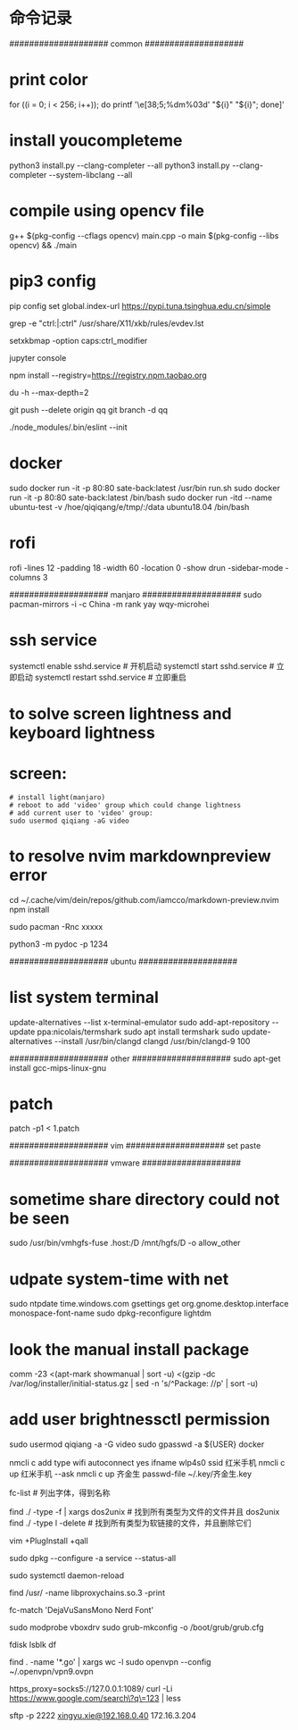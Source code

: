 # 命令记录

#################### common ####################

# print color

for ((i = 0; i < 256; i++)); do printf '\e[38;5;%dm%03d' "${i}" "${i}"; done]'

# install youcompleteme

python3 install.py --clang-completer --all
python3 install.py --clang-completer --system-libclang --all

# compile using opencv file

g++ $(pkg-config --cflags opencv) main.cpp -o main $(pkg-config --libs opencv) && ./main

# pip3 config

pip config set global.index-url https://pypi.tuna.tsinghua.edu.cn/simple

grep -e "ctrl:\|:ctrl" /usr/share/X11/xkb/rules/evdev.lst

setxkbmap -option caps:ctrl_modifier

jupyter console

npm install --registry=https://registry.npm.taobao.org

du -h --max-depth=2

git push --delete origin qq
git branch -d qq

./node_modules/.bin/eslint --init

# docker

sudo docker run -it -p 80:80 sate-back:latest /usr/bin run.sh
sudo docker run -it -p 80:80 sate-back:latest /bin/bash
sudo docker run -itd --name ubuntu-test -v /hoe/qiqiqang/e/tmp/:/data ubuntu18.04 /bin/bash

# rofi

rofi -lines 12 -padding 18 -width 60 -location 0 -show drun -sidebar-mode -columns 3

#################### manjaro ####################
sudo pacman-mirrors -i -c China -m rank
yay
wqy-microhei

# ssh service

systemctl enable sshd.service # 开机启动
systemctl start sshd.service # 立即启动
systemctl restart sshd.service # 立即重启

# to solve screen lightness and keyboard lightness

# screen:

    # install light(manjaro)
    # reboot to add 'video' group which could change lightness
    # add current user to 'video' group:
    sudo usermod qiqiang -aG video

# to resolve nvim markdownpreview error

cd ~/.cache/vim/dein/repos/github.com/iamcco/markdown-preview.nvim
npm install

sudo pacman -Rnc xxxxx

python3 -m pydoc -p 1234

#################### ubuntu ####################

# list system terminal

update-alternatives --list x-terminal-emulator
sudo add-apt-repository --update ppa:nicolais/termshark
sudo apt install termshark
sudo update-alternatives --install /usr/bin/clangd clangd /usr/bin/clangd-9 100

#################### other ####################
sudo apt-get install gcc-mips-linux-gnu

# patch

patch -p1 < 1.patch

#################### vim ####################
set paste

#################### vmware ####################

# sometime share directory could not be seen

sudo /usr/bin/vmhgfs-fuse .host:/D /mnt/hgfs/D -o allow_other

# udpate system-time with net

sudo ntpdate time.windows.com
gsettings get org.gnome.desktop.interface monospace-font-name
sudo dpkg-reconfigure lightdm

# look the manual install package

comm -23 <(apt-mark showmanual | sort -u) <(gzip -dc /var/log/installer/initial-status.gz | sed -n 's/^Package: //p' | sort -u)

# add user brightnessctl permission

sudo usermod qiqiang -a -G video
sudo gpasswd -a ${USER} docker

nmcli c add type wifi autoconnect yes ifname wlp4s0 ssid 红米手机
nmcli c up 红米手机 --ask
nmcli c up 齐金生 passwd-file ~/.key/齐金生.key

fc-list # 列出字体，得到名称

find ./ -type -f | xargs dos2unix # 找到所有类型为文件的文件并且 dos2unix
find ./ -type l -delete # 找到所有类型为软链接的文件，并且删除它们

vim +PlugInstall +qall

sudo dpkg --configure -a
service --status-all

sudo systemctl daemon-reload

find /usr/ -name libproxychains.so.3 -print

fc-match 'DejaVuSansMono Nerd Font'

sudo modprobe vboxdrv
sudo grub-mkconfig -o /boot/grub/grub.cfg

fdisk
lsblk
df

find . -name '\*.go' | xargs wc -l
sudo openvpn --config ~/.openvpn/vpn9.ovpn

https_proxy=socks5://127.0.0.1:1089/ curl -Li https://www.google.com/search\?q\=123 | less

sftp -p 2222 xingyu.xie@192.168.0.40 172.16.3.204
